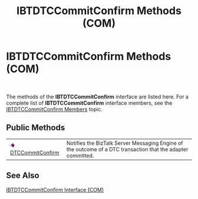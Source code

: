 ﻿---
title: IBTDTCCommitConfirm Methods (COM)
TOCTitle: IBTDTCCommitConfirm Methods (COM)
ms:assetid: 9e080a7c-b24d-42e3-8e30-717a97fc6946
ms:mtpsurl: https://msdn.microsoft.com/library/Aa577601(v=BTS.80)
ms:contentKeyID: 51529998
ms.date: 08/30/2017
mtps_version: v=BTS.80
---

# IBTDTCCommitConfirm Methods (COM)

 

The methods of the **IBTDTCCommitConfirm** interface are listed here. For a complete list of **IBTDTCCommitConfirm** interface members, see the [IBTDTCCommitConfirm Members](ibtdtccommitconfirm-members-com.md) topic.

## Public Methods

<table>
<tbody>
<tr class="odd">
<td><img src="images/Aa562050.7398304a-180c-45ff-98a9-894581a54aa5(BTS.80).jpeg" /> <a href="ibtdtccommitconfirm-dtccommitconfirm-method-com.md">DTCCommitConfirm</a></td>
<td>Notifies the BizTalk Server Messaging Engine of the outcome of a DTC transaction that the adapter committed.</td>
</tr>
</tbody>
</table>


## See Also

[IBTDTCCommitConfirm Interface (COM)](ibtdtccommitconfirm-interface-com.md)

